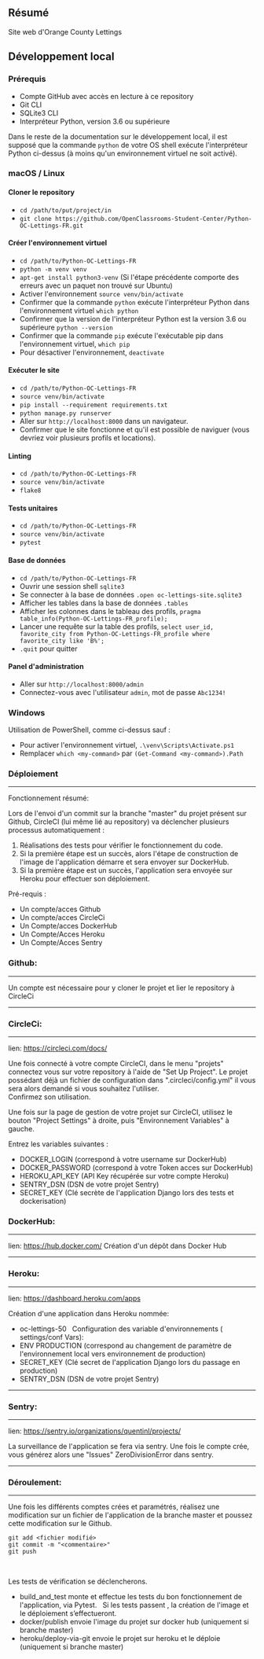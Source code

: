 ## Résumé

Site web d'Orange County Lettings

## Développement local

### Prérequis

- Compte GitHub avec accès en lecture à ce repository
- Git CLI
- SQLite3 CLI
- Interpréteur Python, version 3.6 ou supérieure

Dans le reste de la documentation sur le développement local, il est supposé que la commande `python` de votre OS shell exécute l'interpréteur Python ci-dessus (à moins qu'un environnement virtuel ne soit activé).

### macOS / Linux

#### Cloner le repository

- `cd /path/to/put/project/in`
- `git clone https://github.com/OpenClassrooms-Student-Center/Python-OC-Lettings-FR.git`

#### Créer l'environnement virtuel

- `cd /path/to/Python-OC-Lettings-FR`
- `python -m venv venv`
- `apt-get install python3-venv` (Si l'étape précédente comporte des erreurs avec un paquet non trouvé sur Ubuntu)
- Activer l'environnement `source venv/bin/activate`
- Confirmer que la commande `python` exécute l'interpréteur Python dans l'environnement virtuel
`which python`
- Confirmer que la version de l'interpréteur Python est la version 3.6 ou supérieure `python --version`
- Confirmer que la commande `pip` exécute l'exécutable pip dans l'environnement virtuel, `which pip`
- Pour désactiver l'environnement, `deactivate`

#### Exécuter le site

- `cd /path/to/Python-OC-Lettings-FR`
- `source venv/bin/activate`
- `pip install --requirement requirements.txt`
- `python manage.py runserver`
- Aller sur `http://localhost:8000` dans un navigateur.
- Confirmer que le site fonctionne et qu'il est possible de naviguer (vous devriez voir plusieurs profils et locations).

#### Linting

- `cd /path/to/Python-OC-Lettings-FR`
- `source venv/bin/activate`
- `flake8`

#### Tests unitaires

- `cd /path/to/Python-OC-Lettings-FR`
- `source venv/bin/activate`
- `pytest`

#### Base de données

- `cd /path/to/Python-OC-Lettings-FR`
- Ouvrir une session shell `sqlite3`
- Se connecter à la base de données `.open oc-lettings-site.sqlite3`
- Afficher les tables dans la base de données `.tables`
- Afficher les colonnes dans le tableau des profils, `pragma table_info(Python-OC-Lettings-FR_profile);`
- Lancer une requête sur la table des profils, `select user_id, favorite_city from
  Python-OC-Lettings-FR_profile where favorite_city like 'B%';`
- `.quit` pour quitter

#### Panel d'administration

- Aller sur `http://localhost:8000/admin`
- Connectez-vous avec l'utilisateur `admin`, mot de passe `Abc1234!`

### Windows

Utilisation de PowerShell, comme ci-dessus sauf :

- Pour activer l'environnement virtuel, `.\venv\Scripts\Activate.ps1` 
- Remplacer `which <my-command>` par `(Get-Command <my-command>).Path`

### Déploiement
***
Fonctionnement résumé:

Lors de l'envoi d'un commit sur la branche "master" du projet présent sur Github, CircleCI (lui même lié au repository) va déclencher plusieurs processus automatiquement :
1. Réalisations des tests pour vérifier le fonctionnement du code.
2. Si la première étape est un succès, alors l'étape de construction de l'image de l'application démarre et sera envoyer sur DockerHub.
3. Si la première étape est un succès, l'application sera envoyée sur Heroku pour effectuer son déploiement.
  


Pré-requis :

- Un compte/acces Github
- Un compte/acces CircleCi
- Un Compte/acces DockerHub
- Un Compte/Acces Heroku
- Un Compte/Acces Sentry


### Github:
***
Un compte est nécessaire pour y cloner le projet et lier le repository à CircleCi
***
### CircleCi:
***
lien: https://circleci.com/docs/

Une fois connecté à votre compte CircleCI, dans le menu "projets" connectez vous sur votre repository à l'aide de "Set Up Project".
Le projet possédant déjà un fichier de configuration dans ".circleci/config.yml" il vous sera alors demandé si vous souhaitez l'utiliser.<br>
Confirmez son utilisation.

Une fois sur la page de gestion de votre projet sur CircleCI, utilisez le bouton "Project Settings" à droite, puis "Environnement Variables" à gauche. 

Entrez les variables suivantes :

- DOCKER_LOGIN (correspond à votre username sur DockerHub)
- DOCKER_PASSWORD (correspond à votre Token acces sur DockerHub)
- HEROKU_API_KEY (API Key récupérée sur votre compte Heroku)
- SENTRY_DSN (DSN de votre projet Sentry)
- SECRET_KEY (Clé secrète de l'application Django lors des tests et dockerisation)

### DockerHub:
***
lien: https://hub.docker.com/
Création d'un dépôt dans Docker Hub
***
### Heroku:
***
lien: https://dashboard.heroku.com/apps

Création d'une application dans Heroku nommée:
- oc-lettings-50
  
Configuration des variable d'environnements ( settings/conf Vars):
- ENV PRODUCTION (correspond au changement de paramètre de l'environnement local vers environnement de production)
- SECRET_KEY (Clé secret de l'application Django lors du passage en production)
- SENTRY_DSN (DSN de votre projet Sentry)
***
### Sentry:
***
lien: https://sentry.io/organizations/quentinl/projects/

La surveillance de l'application se fera via sentry.
Une fois le compte crée, vous générez alors une "Issues" ZeroDivisionError dans sentry.

***
### Déroulement:
***
Une fois les différents comptes crées et paramétrés,
réalisez une modification sur un fichier de l'application de la branche master et poussez cette modification sur le Github.<br>
```
git add <fichier modifié>
git commit -m "<commentaire>"
git push
``` 
<br>

Les tests de vérification se déclencherons.
- build_and_test monte et effectue les tests du bon fonctionnement de l'application, via Pytest.
  
Si les tests passent , la création de l'image et le déploiement s’effectueront.
- docker/publish envoie l'image du projet sur docker hub (uniquement si branche master)
- heroku/deploy-via-git envoie le projet sur heroku et le déploie (uniquement si branche master)













